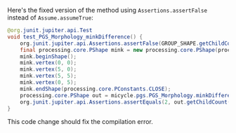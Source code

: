 Here's the fixed version of the method using `Assertions.assertFalse` instead of `Assume.assumeTrue`:

```java
@org.junit.jupiter.api.Test
void test_PGS_Morphology_minkDifference() {
    org.junit.jupiter.api.Assertions.assertFalse(GROUP_SHAPE.getChildCount() != 2, "Test case requires 2 children in GROUP_SHAPE");
    final processing.core.PShape mink = new processing.core.PShape(processing.core.PShape.PATH);
    mink.beginShape();
    mink.vertex(0, 0);
    mink.vertex(5, 0);
    mink.vertex(5, 5);
    mink.vertex(0, 5);
    mink.endShape(processing.core.PConstants.CLOSE);
    processing.core.PShape out = micycle.pgs.PGS_Morphology.minkDifference(GROUP_SHAPE, mink);
    org.junit.jupiter.api.Assertions.assertEquals(2, out.getChildCount());
}
```

This code change should fix the compilation error.